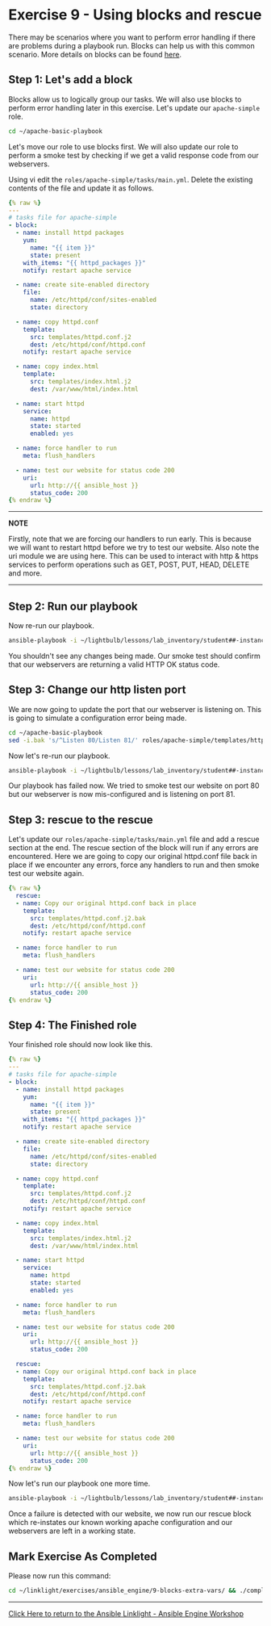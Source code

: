 # Exercise 9 - Using blocks and rescue

There may be scenarios where you want to perform error handling if there are problems during a playbook run. Blocks can help us with this common scenario. More details on blocks can be found [here](https://docs.ansible.com/ansible/latest/user_guide/playbooks_blocks.html).

## Step 1: Let's add a block

Blocks allow us to logically group our tasks. We will also use blocks to perform error handling later in this exercise. Let's update our `apache-simple` role.

```bash
cd ~/apache-basic-playbook
```

Let's move our role to use blocks first. We will also update our role to perform a smoke test by checking if we get a valid response code from our webservers.

Using vi edit the `roles/apache-simple/tasks/main.yml`. Delete the existing contents of the file and update it as follows.

```yml
{% raw %}
---
# tasks file for apache-simple
- block:
  - name: install httpd packages
    yum:
      name: "{{ item }}"
      state: present
    with_items: "{{ httpd_packages }}"
    notify: restart apache service

  - name: create site-enabled directory
    file:
      name: /etc/httpd/conf/sites-enabled
      state: directory

  - name: copy httpd.conf
    template:
      src: templates/httpd.conf.j2
      dest: /etc/httpd/conf/httpd.conf
    notify: restart apache service

  - name: copy index.html
    template:
      src: templates/index.html.j2
      dest: /var/www/html/index.html

  - name: start httpd
    service:
      name: httpd
      state: started
      enabled: yes

  - name: force handler to run
    meta: flush_handlers

  - name: test our website for status code 200
    uri:
      url: http://{{ ansible_host }}
      status_code: 200
{% endraw %}
```
---
**NOTE**

Firstly, note that we are forcing our handlers to run early. This is because we will want to restart httpd before we try to test our website. Also note the uri module we are using here. This can be used to interact with http & https services to perform operations such as GET, POST, PUT, HEAD, DELETE and more.

---

## Step 2: Run our playbook

Now re-run our playbook. 

```bash
ansible-playbook -i ~/lightbulb/lessons/lab_inventory/student##-instances.txt site.yml
```

You shouldn't see any changes being made. Our smoke test should confirm that our webservers are returning a valid HTTP OK status code.

## Step 3: Change our http listen port

We are now going to update the port that our webserver is listening on. This is going to simulate a configuration error being made.

```bash
cd ~/apache-basic-playbook
sed -i.bak 's/^Listen 80/Listen 81/' roles/apache-simple/templates/httpd.conf.j2
```
Now let's re-run our playbook.

```bash
ansible-playbook -i ~/lightbulb/lessons/lab_inventory/student##-instances.txt site.yml
```

Our playbook has failed now. We tried to smoke test our website on port 80 but our webserver is now mis-configured and is listening on port 81.

## Step 3: rescue to the rescue

Let's update our `roles/apache-simple/tasks/main.yml` file and add a rescue section at the end. The rescue section of the block will run if any errors are encountered. Here we are going to copy our original httpd.conf file back in place if we encounter any errors, force any handlers to run and then smoke test our website again.

```yml
{% raw %}
  rescue:
  - name: Copy our original httpd.conf back in place
    template:
      src: templates/httpd.conf.j2.bak
      dest: /etc/httpd/conf/httpd.conf
    notify: restart apache service

  - name: force handler to run
    meta: flush_handlers

  - name: test our website for status code 200
    uri:
      url: http://{{ ansible_host }}
      status_code: 200
{% endraw %}
```

## Step 4: The Finished role

Your finished role should now look like this.

```yml
{% raw %}
---
# tasks file for apache-simple
- block:
  - name: install httpd packages
    yum:
      name: "{{ item }}"
      state: present
    with_items: "{{ httpd_packages }}"
    notify: restart apache service

  - name: create site-enabled directory
    file:
      name: /etc/httpd/conf/sites-enabled
      state: directory

  - name: copy httpd.conf
    template:
      src: templates/httpd.conf.j2
      dest: /etc/httpd/conf/httpd.conf
    notify: restart apache service

  - name: copy index.html
    template:
      src: templates/index.html.j2
      dest: /var/www/html/index.html

  - name: start httpd
    service:
      name: httpd
      state: started
      enabled: yes

  - name: force handler to run
    meta: flush_handlers

  - name: test our website for status code 200
    uri:
      url: http://{{ ansible_host }}
      status_code: 200

  rescue:
  - name: Copy our original httpd.conf back in place
    template:
      src: templates/httpd.conf.j2.bak
      dest: /etc/httpd/conf/httpd.conf
    notify: restart apache service

  - name: force handler to run
    meta: flush_handlers

  - name: test our website for status code 200
    uri:
      url: http://{{ ansible_host }}
      status_code: 200
{% endraw %}
```

Now let's run our playbook one more time. 

```bash
ansible-playbook -i ~/lightbulb/lessons/lab_inventory/student##-instances.txt site.yml
```

Once a failure is detected with our website, we now run our rescue block which re-instates our known working apache configuration and our webservers are left in a working state.


## Mark Exercise As Completed

Please now run this command:

```bash
cd ~/linklight/exercises/ansible_engine/9-blocks-extra-vars/ && ./completed.sh
```


---

[Click Here to return to the Ansible Linklight - Ansible Engine Workshop](../README.md)
